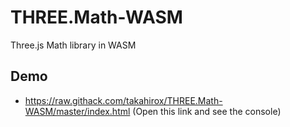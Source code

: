 # THREE.Math-WASM
Three.js Math library in WASM

## Demo

- https://raw.githack.com/takahirox/THREE.Math-WASM/master/index.html (Open this link and see the console)
